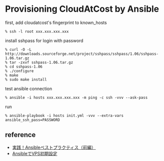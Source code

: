 # Provisioning CloudAtCost by Ansible

first, add cloudatcost's fingerprint to known_hosts

    % ssh -l root xxx.xxx.xxx.xxx 

install sshpass for login with password

    % curl -O -L http://downloads.sourceforge.net/project/sshpass/sshpass/1.06/sshpass-1.06.tar.gz
    % tar -zxvf sshpass-1.06.tar.gz
    % cd sshpass-1.06
    % ./configure
    % make 
    % sudo make install

test ansible connection

    % ansible -i hosts xxx.xxx.xxx.xxx -m ping -c ssh -vvv --ask-pass

run

    % ansible-playbook -i hosts init.yml -vvv --extra-vars ansible_ssh_pass=PASSWORD


## reference

- [実践！Ansibleベストプラクティス（前編）](http://knowledge.sakura.ad.jp/tech/3084/)
- [AnsibleでVPS初期設定](http://blog.ieknir.com/blog/beginning-conoha-vps-with-ansible/)
